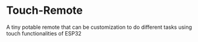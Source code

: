 # Touch-Remote
A tiny potable remote that can be customization to do different tasks using touch functionalities of ESP32
